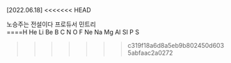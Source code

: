 [2022.06.18]
<<<<<<< HEAD

노승주는 전설이다 프로듀서 민트리<br>
====H He Li Be B C N O F Ne Na Mg Al SI P S<br>
>>>>>>> c319f18a6d8a5eb9b802450d6035abfaac2a0272

